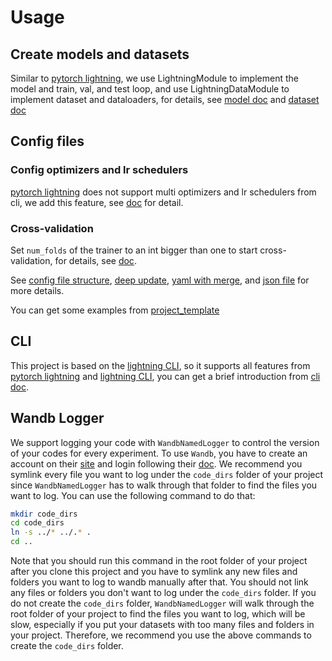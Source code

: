 # Usage

## Create models and datasets

Similar to [pytorch lightning](https://pytorch-lightning.readthedocs.io/en/stable/), we use LightningModule to implement the model and train, val, and test loop, and use LightningDataModule to implement dataset and dataloaders, for details, see [model doc](../core/model.md) and [dataset doc](../core/dataset.md)

## Config files

### Config optimizers and lr schedulers

[pytorch lightning](https://pytorch-lightning.readthedocs.io/en/stable/) does not support multi optimizers and lr schedulers from cli, we add this feature, see [doc](../core/optimizer_config.md) for detail.

### Cross-validation

Set `num_folds` of the trainer to an int bigger than one to start cross-validation, for details, see [doc](../core/trainer.md).

See [config file structure](../configs/config_file_structure.md), [deep update](../configs/deep_update.md), [yaml with merge](../configs/argument_parsers/yaml_with_merge.md), and [json file](../configs/argument_parsers/json_file.md) for more details.

You can get some examples from [project_template](https://github.com/shenmishajing/project_template)

## CLI

This project is based on the [lightning CLI](https://pytorch-lightning.readthedocs.io/en/stable/cli/lightning_cli.html), so it supports all features from [pytorch lightning](https://pytorch-lightning.readthedocs.io/en/stable/) and [lightning CLI](https://pytorch-lightning.readthedocs.io/en/stable/cli/lightning_cli.html), you can get a brief introduction from [cli doc](../tools/cli.md).

## Wandb Logger

We support logging your code with `WandbNamedLogger` to control the version of your codes for every experiment. To use `Wandb`, you have to create an account on their [site](https://wandb.ai/) and login following their [doc](https://docs.wandb.ai/quickstart). We recommend you symlink every file you want to log under the `code_dirs` folder of your project since `WandbNamedLogger` has to walk through that folder to find the files you want to log. You can use the following command to do that:

```bash
mkdir code_dirs
cd code_dirs
ln -s ../* ../.* .
cd ..
```

Note that you should run this command in the root folder of your project after you clone this project and you have to symlink any new files and folders you want to log to wandb manually after that. You should not link any files or folders you don't want to log under the `code_dirs` folder. If you do not create the `code_dirs` folder, `WandbNamedLogger` will walk through the root folder of your project to find the files you want to log, which will be slow, especially if you put your datasets with too many files and folders in your project. Therefore, we recommend you use the above commands to create the `code_dirs` folder.

